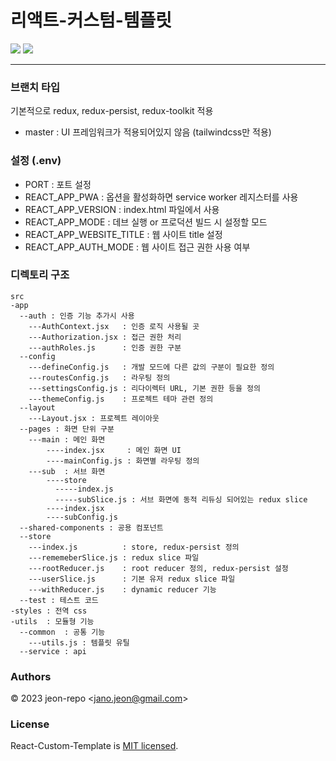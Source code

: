 # 리액트-커스텀-템플릿

<img src="https://img.shields.io/badge/Author-jeon--repo-blue"> <img src="https://img.shields.io/badge/License-MIT-brightgreen">

---
### 브랜치 타입
기본적으로 redux, redux-persist, redux-toolkit 적용
- master : UI 프레임워크가 적용되어있지 않음 (tailwindcss만 적용)

### 설정 (.env)
- PORT : 포트 설정
- REACT_APP_PWA : 옵션을 활성화하면 service worker 레지스터를 사용
- REACT_APP_VERSION : index.html 파일에서 사용
- REACT_APP_MODE : 데브 실행 or 프로덕션 빌드 시 설정할 모드
- REACT_APP_WEBSITE_TITLE : 웹 사이트 title 설정
- REACT_APP_AUTH_MODE : 웹 사이트 접근 권한 사용 여부

### 디렉토리 구조
```
src
-app
  --auth : 인증 기능 추가시 사용
    ---AuthContext.jsx   : 인증 로직 사용될 곳
    ---Authorization.jsx : 접근 권한 처리
    ---authRoles.js      : 인증 권한 구분
  --config
    ---defineConfig.js   : 개발 모드에 다른 값의 구분이 필요한 정의
    ---routesConfig.js   : 라우팅 정의
    ---settingsConfig.js : 리다이렉터 URL, 기본 권한 등을 정의
    ---themeConfig.js    : 프로젝트 테마 관련 정의
  --layout
    ---Layout.jsx : 프로젝트 레이아웃
  --pages : 화면 단위 구분
    ---main : 메인 화면
        ----index.jsx     : 메인 화면 UI
        ----mainConfig.js : 화면별 라우팅 정의
    ---sub  : 서브 화면
        ----store
          -----index.js
          -----subSlice.js : 서브 화면에 동적 리듀싱 되어있는 redux slice
        ----index.jsx
        ----subConfig.js
  --shared-components : 공용 컴포넌트
  --store
    ---index.js          : store, redux-persist 정의
    ---rememeberSlice.js : redux slice 파일
    ---rootReducer.js    : root reducer 정의, redux-persist 설정
    ---userSlice.js      : 기본 유저 redux slice 파일
    ---withReducer.js    : dynamic reducer 기능
  --test : 테스트 코드
-styles : 전역 css
-utils  : 모듈형 기능
  --common  : 공통 기능
    ---utils.js : 템플릿 유틸
  --service : api
```

### Authors
© 2023 jeon-repo <<jano.jeon@gmail.com>>
### License
React-Custom-Template is [MIT licensed](https://github.com/jeon-repo/React-Custom-Template/blob/master/license.md).
